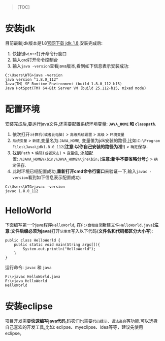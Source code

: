 >[TOC]

# 安装jdk

目前最新jdk版本是1.8[官网下载 jdk_1.8](http://www.oracle.com/technetwork/java/javase/downloads/jdk8-downloads-2133151.html),安装完成后:

1.  快捷键`win+r`打开命令行窗口
2.  输入`cmd`打开命令控制台
3.  输入`java -version`查看java版本,看到如下信息表示安装成功:

```
C:\Users\WTG>java -version
java version "1.8.0_112"
Java(TM) SE Runtime Environment (build 1.8.0_112-b15)
Java HotSpot(TM) 64-Bit Server VM (build 25.112-b15, mixed mode)
```

# 配置环境

安装完成后,要运行java文件,还需要配置系统环境变量: **`JAVA_HOME` 和 `classpath`**.

1.  依次打开:`计算机(或者此电脑)` > `高级系统设置` > `高级` > `环境变量`
2.  `系统变量` > `新建`,变量名为:`JAVA_HOME`, 变量值为jdk安装的路径,比如:`C:\Program Files\Java\jdk1.8.0_112`(**注意:以你自己安装的路径为准!**) > `确定`保存.
3.  找到`Path` > `编辑(或者双击)` > `变量值`, 添加配置:`;%JAVA_HOME%\bin;%JAVA_HOME%\jre\bin;`(**注意:新手不要省略分号;**) > `确定`保存.
4.  此时环境已经配置成功,**重新打开cmd命令行窗口**来验证一下,输入`javac -version`看到如下信息表示配置成功:

```
C:\Users\WTG>javac -version
javac 1.8.0_112
```

# HelloWorld

下面编写第一个java程序`HelloWorld`, 在`F:/盘根目录`新建文件`HelloWorld.java`(**注意:文件后缀必须为java**)打开`记事本`写入以下代码(**文件名和代码都区分大小写**):

```java?linenums
public class HelloWorld {
    public static void main(String args[]){
        System.out.println("HelloWorld");
    }
}
```

运行命令: `javac` 和 `java`

```
F:\>javac HelloWorld.java
F:\>java HelloWorld
HelloWorld
```

# 安装eclipse

项目开发需要**快速编写java代码**,码农们也需要`代码提示`、`语法高亮`等功能.可以选择自己喜欢的开发工具,比如: eclipse、myeclipse、idea等等，建议先使用eclipse。